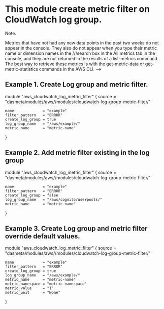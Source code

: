 # This module create metric filter on CloudWatch log group.

Note.

 Metrics that have not had any new data points in the past two weeks do not appear in the console. They also do not appear when you type their metric name or dimension names in the ///search box in the All metrics tab in the console, and they are not returned in the results of a list-metrics command. The best way to retrieve these metrics is with the get-metric-data or get-metric-statistics commands in the AWS CLI. -->


## Example 1. Create Log group and metric filter.

module "aws_cloudwatch_log_metric_filter" {
    source = "dasmeta/modules/aws//modules/cloudwatch-log-group-metric-filter/"

    name             = "example"
    filter_pattern   = "ERROR"
    create_log_group = true
    log_group_name   = "/aws/example/"
    metric_name      = "metric-name"
}


## Example 2. Add metric filter existing in the log group

module "aws_cloudwatch_log_metric_filter" {
    source = "dasmeta/modules/aws//modules/cloudwatch-log-group-metric-filter/"

    name             = "example"
    filter_pattern   = "ERROR"
    create_log_group = false
    log_group_name   = "/aws/cognito/userpools/"
    metric_name      = "metric-name"
}

## Example 3. Create Log group and metric filter override default values.

module "aws_cloudwatch_log_metric_filter" {
    source = "dasmeta/modules/aws//modules/cloudwatch-log-group-metric-filter/"

    name             = "example"
    filter_pattern   = "ERROR"
    create_log_group = true
    log_group_name   = "/aws/example/"
    metric_name      = "metric-name"
    metric_namespace = "metric-namespace"
    metric_value     = "1"
    metric_unit      = "None"
}


